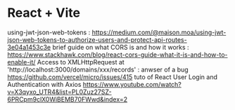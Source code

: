 # React + Vite

using-jwt-json-web-tokens :
https://medium.com/@maison.moa/using-jwt-json-web-tokens-to-authorize-users-and-protect-api-routes-3e04a1453c3e
brief guide on what CORS is and how it works :
https://www.stackhawk.com/blog/react-cors-guide-what-it-is-and-how-to-enable-it/
Access to XMLHttpRequest at 'http://localhost:3000/domains/xxx/records' : anwser of a bug
https://github.com/vercel/micro/issues/415
tuto of React User Login and Authentication with Axios
https://www.youtube.com/watch?v=X3qyxo_UTR4&list=PL0Zuz27SZ-6PRCpm9clX0WiBEMB70FWwd&index=2
